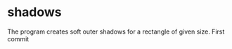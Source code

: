 shadows
=======

The program creates soft outer shadows for a rectangle of given size.
First commit
